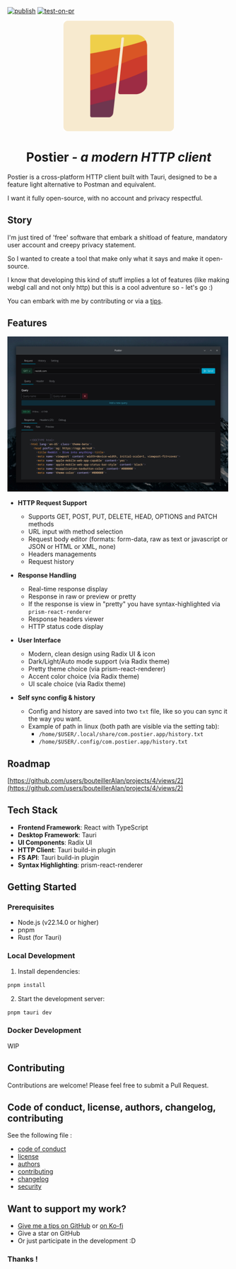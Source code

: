 [![publish](https://github.com/bouteillerAlan/postier/actions/workflows/release.yml/badge.svg?branch=main)](https://github.com/bouteillerAlan/postier/actions/workflows/release.yml)
[![test-on-pr](https://github.com/bouteillerAlan/postier/actions/workflows/test-build.yml/badge.svg)](https://github.com/bouteillerAlan/postier/actions/workflows/test-build.yml)

<p align="center"> 
<img alt="logo postier" src="assets/postier.svg" width="250"/>
</p>

<h1 align="center">Postier <i>- a modern HTTP client</i></h1>

Postier is a cross-platform HTTP client built with Tauri, designed to be a feature light alternative to Postman and equivalent.

I want it fully open-source, with no account and privacy respectful.

## Story

I'm just tired of 'free' software that embark a shitload of feature, mandatory user account and creepy privacy statement.

So I wanted to create a tool that make only what it says and make it open-source. 

I know that developing this kind of stuff implies a lot of features (like making webgl call and not only http) but this is a cool adventure so - let's go :)

You can embark with me by contributing or via a [tips](https://github.com/sponsors/bouteillerAlan).

## Features

<img alt="screenshot postier" src="assets/mainScreen.png" width="500"/>

- **HTTP Request Support**
  - Supports GET, POST, PUT, DELETE, HEAD, OPTIONS and PATCH methods
  - URL input with method selection
  - Request body editor (formats: form-data, raw as text or javascript or JSON or HTML or XML, none)
  - Headers managements
  - Request history

- **Response Handling**
  - Real-time response display
  - Response in raw or preview or pretty
  - If the response is view in "pretty" you have syntax-highlighted via `prism-react-renderer`
  - Response headers viewer
  - HTTP status code display

- **User Interface**
  - Modern, clean design using Radix UI & icon
  - Dark/Light/Auto mode support (via Radix theme)
  - Pretty theme choice (via prism-react-renderer)
  - Accent color choice (via Radix theme)
  - UI scale choice (via Radix theme)

- **Self sync config & history**
  - Config and history are saved into two `txt` file, like so you can sync it the way you want.
  - Example of path in linux (both path are visible via the setting tab):
    - `/home/$USER/.local/share/com.postier.app/history.txt`
    - `/home/$USER/.config/com.postier.app/history.txt`

## Roadmap

[https://github.com/users/bouteillerAlan/projects/4/views/2](https://github.com/users/bouteillerAlan/projects/4/views/2)

## Tech Stack

- **Frontend Framework**: React with TypeScript
- **Desktop Framework**: Tauri
- **UI Components**: Radix UI
- **HTTP Client**: Tauri build-in plugin
- **FS API**: Tauri build-in plugin
- **Syntax Highlighting**: prism-react-renderer

## Getting Started

### Prerequisites

- Node.js (v22.14.0 or higher)
- pnpm
- Rust (for Tauri)

### Local Development

1. Install dependencies:
```bash
pnpm install
```

2. Start the development server:
```bash
pnpm tauri dev
```

### Docker Development

WIP

## Contributing

Contributions are welcome! Please feel free to submit a Pull Request.

## Code of conduct, license, authors, changelog, contributing

See the following file :
- [code of conduct](CODE_OF_CONDUCT.md)
- [license](LICENSE)
- [authors](AUTHORS)
- [contributing](CONTRIBUTING.md)
- [changelog](CHANGELOG)
- [security](SECURITY.md)

## Want to support my work?

- [Give me a tips on GitHub](https://github.com/sponsors/bouteillerAlan) or [on Ko-fi](https://ko-fi.com/a2n00)
- Give a star on GitHub
- Or just participate in the development :D

### Thanks !
